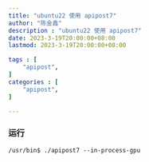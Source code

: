 ```yaml
---
title: "ubuntu22 使用 apipost7"          
author: "陈金鑫"             
description : "ubuntu22 使用 apipost7"   
date: 2023-3-19T20:00:00+08:00           
lastmod: 2023-3-19T20:00:00+08:00        

tags : [                 
    "apipost",
]
categories : [            
    "apipost",
]

---
```

### 运行
```
/usr/bin$ ./apipost7 --in-process-gpu
```
